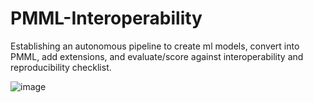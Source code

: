 # PMML-Interoperability

Establishing an autonomous pipeline to create ml models, convert into PMML, add extensions, and evaluate/score against interoperability and reproducibility checklist. 


![image](https://user-images.githubusercontent.com/56322294/155608512-9719d860-6747-4869-a518-d339be0d85c6.png)
